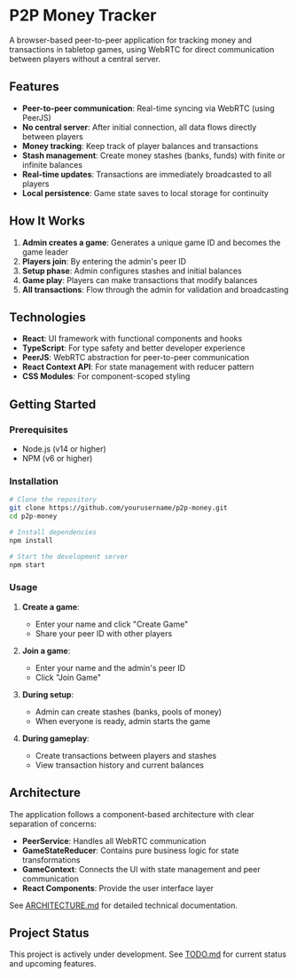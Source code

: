 # P2P Money Tracker

A browser-based peer-to-peer application for tracking money and transactions in tabletop games, using WebRTC for direct communication between players without a central server.

## Features

- **Peer-to-peer communication**: Real-time syncing via WebRTC (using PeerJS)
- **No central server**: After initial connection, all data flows directly between players
- **Money tracking**: Keep track of player balances and transactions
- **Stash management**: Create money stashes (banks, funds) with finite or infinite balances
- **Real-time updates**: Transactions are immediately broadcasted to all players
- **Local persistence**: Game state saves to local storage for continuity

## How It Works

1. **Admin creates a game**: Generates a unique game ID and becomes the game leader
2. **Players join**: By entering the admin's peer ID
3. **Setup phase**: Admin configures stashes and initial balances
4. **Game play**: Players can make transactions that modify balances
5. **All transactions**: Flow through the admin for validation and broadcasting

## Technologies

- **React**: UI framework with functional components and hooks
- **TypeScript**: For type safety and better developer experience
- **PeerJS**: WebRTC abstraction for peer-to-peer communication
- **React Context API**: For state management with reducer pattern
- **CSS Modules**: For component-scoped styling

## Getting Started

### Prerequisites

- Node.js (v14 or higher)
- NPM (v6 or higher)

### Installation

```bash
# Clone the repository
git clone https://github.com/yourusername/p2p-money.git
cd p2p-money

# Install dependencies
npm install

# Start the development server
npm start
```

### Usage

1. **Create a game**:
   - Enter your name and click "Create Game"
   - Share your peer ID with other players

2. **Join a game**:
   - Enter your name and the admin's peer ID
   - Click "Join Game"

3. **During setup**:
   - Admin can create stashes (banks, pools of money)
   - When everyone is ready, admin starts the game

4. **During gameplay**:
   - Create transactions between players and stashes
   - View transaction history and current balances

## Architecture

The application follows a component-based architecture with clear separation of concerns:

- **PeerService**: Handles all WebRTC communication
- **GameStateReducer**: Contains pure business logic for state transformations
- **GameContext**: Connects the UI with state management and peer communication
- **React Components**: Provide the user interface layer

See [ARCHITECTURE.md](./ARCHITECTURE.md) for detailed technical documentation.

## Project Status

This project is actively under development. See [TODO.md](./todo.md) for current status and upcoming features.